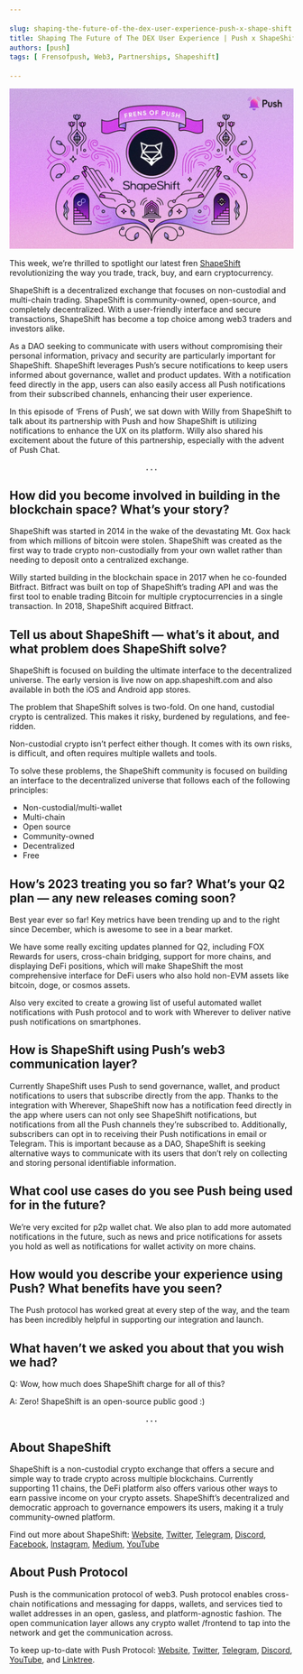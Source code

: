 ```yaml
---

slug: shaping-the-future-of-the-dex-user-experience-push-x-shape-shift
title: Shaping The Future of The DEX User Experience | Push x ShapeShift🦊
authors: [push]
tags: [ Frensofpush, Web3, Partnerships, Shapeshift]

---
```


![Docusaurus Image](./cover-image.webp)

This week, we’re thrilled to spotlight our latest fren [ShapeShift](https://shapeshift.com/) revolutionizing the way you trade, track, buy, and earn cryptocurrency.

ShapeShift is a decentralized exchange that focuses on non-custodial and multi-chain trading. ShapeShift is community-owned, open-source, and completely decentralized. With a user-friendly interface and secure transactions, ShapeShift has become a top choice among web3 traders and investors alike.

As a DAO seeking to communicate with users without compromising their personal information, privacy and security are particularly important for ShapeShift. ShapeShift leverages Push’s secure notifications to keep users informed about governance, wallet and product updates. With a notification feed directly in the app, users can also easily access all Push notifications from their subscribed channels, enhancing their user experience.

In this episode of ‘Frens of Push’, we sat down with Willy from ShapeShift to talk about its partnership with Push and how ShapeShift is utilizing notifications to enhance the UX on its platform. Willy also shared his excitement about the future of this partnership, especially with the advent of Push Chat.

<center><b>.   .   .</b></center>

## How did you become involved in building in the blockchain space? What’s your story?

ShapeShift was started in 2014 in the wake of the devastating Mt. Gox hack from which millions of bitcoin were stolen. ShapeShift was created as the first way to trade crypto non-custodially from your own wallet rather than needing to deposit onto a centralized exchange.

Willy started building in the blockchain space in 2017 when he co-founded Bitfract. Bitfract was built on top of ShapeShift’s trading API and was the first tool to enable trading Bitcoin for multiple cryptocurrencies in a single transaction. In 2018, ShapeShift acquired Bitfract.

## Tell us about ShapeShift — what’s it about, and what problem does ShapeShift solve?

ShapeShift is focused on building the ultimate interface to the decentralized universe. The early version is live now on app.shapeshift.com and also available in both the iOS and Android app stores.

The problem that ShapeShift solves is two-fold. On one hand, custodial crypto is centralized. This makes it risky, burdened by regulations, and fee-ridden.

Non-custodial crypto isn’t perfect either though. It comes with its own risks, is difficult, and often requires multiple wallets and tools.

To solve these problems, the ShapeShift community is focused on building an interface to the decentralized universe that follows each of the following principles:

- Non-custodial/multi-wallet
- Multi-chain
- Open source
- Community-owned
- Decentralized
- Free

## How’s 2023 treating you so far? What’s your Q2 plan — any new releases coming soon?

Best year ever so far! Key metrics have been trending up and to the right since December, which is awesome to see in a bear market.

We have some really exciting updates planned for Q2, including FOX Rewards for users, cross-chain bridging, support for more chains, and displaying DeFi positions, which will make ShapeShift the most comprehensive interface for DeFi users who also hold non-EVM assets like bitcoin, doge, or cosmos assets.

Also very excited to create a growing list of useful automated wallet notifications with Push protocol and to work with Wherever to deliver native push notifications on smartphones.

## How is ShapeShift using Push’s web3 communication layer?

Currently ShapeShift uses Push to send governance, wallet, and product notifications to users that subscribe directly from the app. Thanks to the integration with Wherever, ShapeShift now has a notification feed directly in the app where users can not only see ShapeShift notifications, but notifications from all the Push channels they’re subscribed to. Additionally, subscribers can opt in to receiving their Push notifications in email or Telegram. This is important because as a DAO, ShapeShift is seeking alternative ways to communicate with its users that don’t rely on collecting and storing personal identifiable information.

## What cool use cases do you see Push being used for in the future?

We’re very excited for p2p wallet chat. We also plan to add more automated notifications in the future, such as news and price notifications for assets you hold as well as notifications for wallet activity on more chains.

## How would you describe your experience using Push? What benefits have you seen?

The Push protocol has worked great at every step of the way, and the team has been incredibly helpful in supporting our integration and launch.

## What haven’t we asked you about that you wish we had?

Q: Wow, how much does ShapeShift charge for all of this?

A: Zero! ShapeShift is an open-source public good :)

<center><b>.   .   .</b></center>

## About ShapeShift

ShapeShift is a non-custodial crypto exchange that offers a secure and simple way to trade crypto across multiple blockchains. Currently supporting 11 chains, the DeFi platform also offers various other ways to earn passive income on your crypto assets. ShapeShift’s decentralized and democratic approach to governance empowers its users, making it a truly community-owned platform.

Find out more about ShapeShift: [Website](https://shapeshift.com/), [Twitter](https://twitter.com/ShapeShift), [Telegram](https://t.me/shapeshiftofficial), [Discord](https://discord.com/invite/shapeshift), [Facebook](https://www.facebook.com/ShapeShiftPlatform/), [Instagram](https://www.instagram.com/shapeshift_io/), [Medium](https://medium.com/@ShapeShift.com), [YouTube](https://www.youtube.com/channel/UCrZ2Ml63kLwZJ6amqoGaZeQ)

## About Push Protocol

Push is the communication protocol of web3. Push protocol enables cross-chain notifications and messaging for dapps, wallets, and services tied to wallet addresses in an open, gasless, and platform-agnostic fashion. The open communication layer allows any crypto wallet /frontend to tap into the network and get the communication across.

To keep up-to-date with Push Protocol: [Website](https://push.org/), [Twitter](https://twitter.com/pushprotocol), [Telegram](https://t.me/epnsproject), [Discord](https://discord.gg/pushprotocol), [YouTube](https://www.youtube.com/c/EthereumPushNotificationService), and [Linktree](https://linktr.ee/pushprotocol).